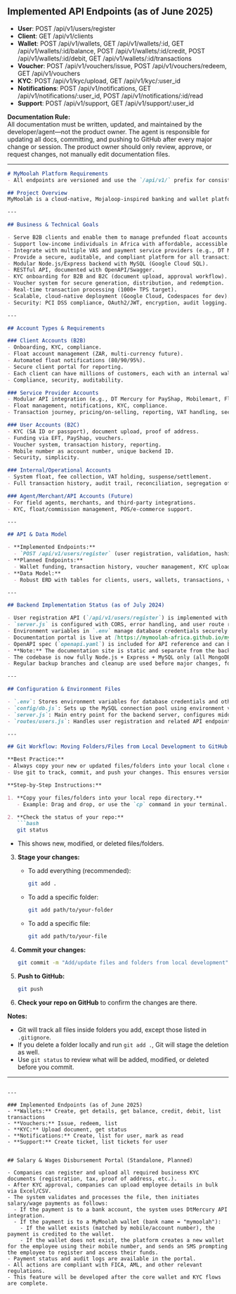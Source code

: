 ## Implemented API Endpoints (as of June 2025)
- **User**: POST /api/v1/users/register
- **Client**: GET /api/v1/clients
- **Wallet**: POST /api/v1/wallets, GET /api/v1/wallets/:id, GET /api/v1/wallets/:id/balance, POST /api/v1/wallets/:id/credit, POST /api/v1/wallets/:id/debit, GET /api/v1/wallets/:id/transactions
- **Voucher**: POST /api/v1/vouchers/issue, POST /api/v1/vouchers/redeem, GET /api/v1/vouchers
- **KYC**: POST /api/v1/kyc/upload, GET /api/v1/kyc/:user_id
- **Notifications**: POST /api/v1/notifications, GET /api/v1/notifications/:user_id, POST /api/v1/notifications/:id/read
- **Support**: POST /api/v1/support, GET /api/v1/support/:user_id

**Documentation Rule:**  
All documentation must be written, updated, and maintained by the developer/agent—not the product owner. The agent is responsible for updating all docs, committing, and pushing to GitHub after every major change or session. The product owner should only review, approve, or request changes, not manually edit documentation files.

---

```markdown
# MyMoolah Platform Requirements
- All endpoints are versioned and use the `/api/v1/` prefix for consistency and future-proofing.

## Project Overview
MyMoolah is a cloud-native, Mojaloop-inspired banking and wallet platform for Africa, designed for cost efficiency, scalability, and compliance with international banking standards.

---

## Business & Technical Goals

- Serve B2B clients and enable them to manage prefunded float accounts for millions of end users.
- Support low-income individuals in Africa with affordable, accessible digital financial services.
- Integrate with multiple VAS and payment service providers (e.g., DT Mercury for PayShap, Mobilemart, Flash).
- Provide a secure, auditable, and compliant platform for all transactions.
- Modular Node.js/Express backend with MySQL (Google Cloud SQL).
- RESTful API, documented with OpenAPI/Swagger.
- KYC onboarding for B2B and B2C (document upload, approval workflow).
- Voucher system for secure generation, distribution, and redemption.
- Real-time transaction processing (1000+ TPS target).
- Scalable, cloud-native deployment (Google Cloud, Codespaces for dev).
- Security: PCI DSS compliance, OAuth2/JWT, encryption, audit logging.

---

## Account Types & Requirements

### Client Accounts (B2B)
- Onboarding, KYC, compliance.
- Float account management (ZAR, multi-currency future).
- Automated float notifications (80/90/95%).
- Secure client portal for reporting.
- Each client can have millions of customers, each with an internal wallet managed by the client.
- Compliance, security, auditability.

### Service Provider Accounts
- Modular API integration (e.g., DT Mercury for PayShap, Mobilemart, Flash).
- Float management, notifications, KYC, compliance.
- Transaction journey, pricing/on-selling, reporting, VAT handling, security, audit.

### User Accounts (B2C)
- KYC (SA ID or passport), document upload, proof of address.
- Funding via EFT, PayShap, vouchers.
- Voucher system, transaction history, reporting.
- Mobile number as account number, unique backend ID.
- Security, simplicity.

### Internal/Operational Accounts
- System float, fee collection, VAT holding, suspense/settlement.
- Full transaction history, audit trail, reconciliation, segregation of funds.

### Agent/Merchant/API Accounts (Future)
- For field agents, merchants, and third-party integrations.
- KYC, float/commission management, POS/e-commerce support.

---

## API & Data Model

- **Implemented Endpoints:**
  - `POST /api/v1/users/register` (user registration, validation, hashing, duplicate check)
- **Planned Endpoints:**
  - Wallet funding, transaction history, voucher management, KYC upload, authentication, VAS integrations, notifications, support tickets.
- **Data Model:**
  - Robust ERD with tables for clients, users, wallets, transactions, vouchers, KYC, VAT, audit logs, notifications, support tickets.

---

## Backend Implementation Status (as of July 2024)

- User registration API (`/api/v1/users/register`) is implemented with validation, password hashing, and MySQL integration.
- `server.js` is configured with CORS, error handling, and user route registration.
- Environment variables in `.env` manage database credentials securely.
- Documentation portal is live at [https://mymoolah-africa.github.io/mymoolah-platform/](https://mymoolah-africa.github.io/mymoolah-platform/).
- OpenAPI spec (`openapi.yaml`) is included for API reference and can be viewed in Swagger Editor or Redoc.
- **Note:** The documentation site is static and separate from the backend API, which runs locally or in Codespaces.
- The codebase is now fully Node.js + Express + MySQL only (all MongoDB/Mongoose code has been removed).
- Regular backup branches and cleanup are used before major changes, following best practice for safe recovery.

---

## Configuration & Environment Files

- `.env`: Stores environment variables for database credentials and other secrets.
- `config/db.js`: Sets up the MySQL connection pool using environment variables.
- `server.js`: Main entry point for the backend server, configures middleware, routes, and error handling.
- `routes/users.js`: Handles user registration and related API endpoints.

---

## Git Workflow: Moving Folders/Files from Local Development to GitHub

**Best Practice:**
- Always copy your new or updated files/folders into your local clone of the GitHub repo (not directly into the remote via the web interface).
- Use git to track, commit, and push your changes. This ensures version control, collaboration, and triggers any automations (like documentation deployment).

**Step-by-Step Instructions:**

1. **Copy your files/folders into your local repo directory.**
   - Example: Drag and drop, or use the `cp` command in your terminal.

2. **Check the status of your repo:**
   ```bash
   git status
   ```
   - This shows new, modified, or deleted files/folders.

3. **Stage your changes:**
   - To add everything (recommended):
     ```bash
     git add .
     ```
   - To add a specific folder:
     ```bash
     git add path/to/your-folder
     ```
   - To add a specific file:
     ```bash
     git add path/to/your-file
     ```

4. **Commit your changes:**
   ```bash
   git commit -m "Add/update files and folders from local development"
   ```

5. **Push to GitHub:**
   ```bash
   git push
   ```

6. **Check your repo on GitHub** to confirm the changes are there.

**Notes:**
- Git will track all files inside folders you add, except those listed in `.gitignore`.
- If you delete a folder locally and run `git add .`, Git will stage the deletion as well.
- Use `git status` to review what will be added, modified, or deleted before you commit.

---

```

---

### Implemented Endpoints (as of June 2025)
- **Wallets:** Create, get details, get balance, credit, debit, list transactions
- **Vouchers:** Issue, redeem, list
- **KYC:** Upload document, get status
- **Notifications:** Create, list for user, mark as read
- **Support:** Create ticket, list tickets for user


## Salary & Wages Disbursement Portal (Standalone, Planned)

- Companies can register and upload all required business KYC documents (registration, tax, proof of address, etc.).
- After KYC approval, companies can upload employee details in bulk via Excel/CSV.
- The system validates and processes the file, then initiates salary/wage payments as follows:
  - If the payment is to a bank account, the system uses DtMercury API integration.
  - If the payment is to a MyMoolah wallet (bank name = "mymoolah"):
    - If the wallet exists (matched by mobile/account number), the payment is credited to the wallet.
    - If the wallet does not exist, the platform creates a new wallet for the employee using their mobile number, and sends an SMS prompting the employee to register and access their funds.
- Payment status and audit logs are available in the portal.
- All actions are compliant with FICA, AML, and other relevant regulations.
- This feature will be developed after the core wallet and KYC flows are complete.